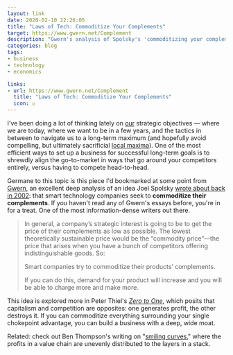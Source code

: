 ```yaml
---
layout: link
date: 2020-02-10 22:26:05
title: "Laws of Tech: Commoditize Your Complements"
target: https://www.gwern.net/Complement
description: "Gwern's analysis of Spolsky's 'commoditizing your complements' essay."
categories: blog
tags:
- business
- technology
- economics

links:
- url: https://www.gwern.net/Complement
  title: "Laws of Tech: Commoditize Your Complements"
  icon: ⚖️
---
```


I've been doing a lot of thinking lately on [our](https://www.fulcrumapp.com/ "Fulcrum") strategic objectives — where we are today, where we want to be in a few years, and the tactics in between to navigate us to a long-term maximum (and hopefully avoid compelling, but ultimately sacrificial [local maxima](https://en.wikipedia.org/wiki/Hill_climbing "Hill climbing")). One of the most efficient ways to set up a business for successful long-term goals is to shrewdly align the go-to-market in ways that go around your competitors entirely, versus having to compete head-to-head.

Germane to this topic is this piece I'd bookmarked at some point from [Gwern](https://twitter.com/gwern "Gwern"), an excellent deep analysis of an idea Joel Spolsky [wrote about back in 2002](https://www.joelonsoftware.com/2002/06/12/strategy-letter-v/ "Strategy Letter V"): that smart technology companies seek to **commoditize their complements**. If you haven't read any of Gwern's essays before, you're in for a treat. One of the most information-dense writers out there.

> In general, a company’s strategic interest is going to be to get the price of their complements as low as possible. The lowest theoretically sustainable price would be the “commodity price”—the price that arises when you have a bunch of competitors offering indistinguishable goods. So:
>
> Smart companies try to commoditize their products’ complements.
>
> If you can do this, demand for your product will increase and you will be able to charge more and make more.

This idea is explored more in Peter Thiel's _[Zero to One](/books/thiel-zero-to-one/ "Zero to One")_, which posits that capitalism and competition are opposites: one generates profit, the other destroys it. If you can commoditize everything surrounding your single chokepoint advantage, you can build a business with a deep, wide moat.

Related: check out Ben Thompson's writing on "[smiling curves](https://stratechery.com/2017/intel-mobileye-and-smiling-curves/ "Intel, Mobileye, and Smiling Curves")," where the profits in a value chain are unevenly distributed to the layers in a stack.

